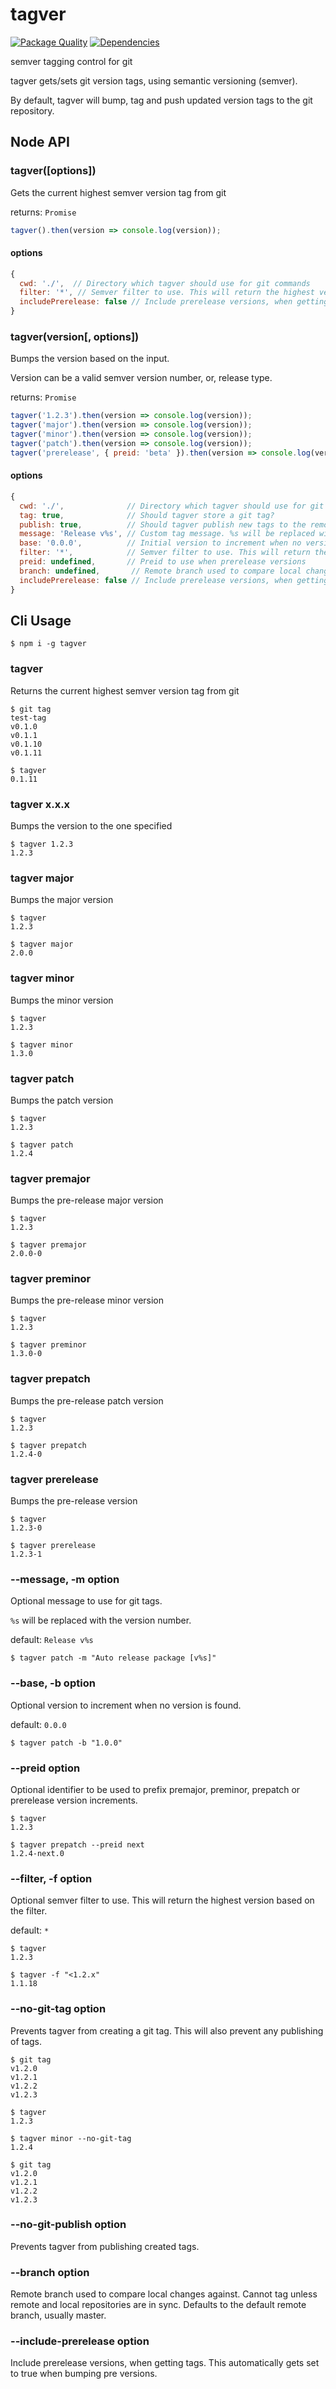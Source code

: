 # tagver

[![Package Quality](http://npm.packagequality.com/shield/tagver.svg)](http://packagequality.com/#?package=tagver)
[![Dependencies](https://img.shields.io/david/TremayneChrist/tagver.svg)](https://david-dm.org/tremaynechrist/tagver)
<!--![Dependencies](https://img.shields.io/librariesio/github/TremayneChrist/tagver.svg)-->
<!--![Package Quality](https://img.shields.io/versioneye/d/nodejs/tagver.svg)-->

semver tagging control for git

tagver gets/sets git version tags, using semantic versioning (semver).

By default, tagver will bump, tag and push updated version tags to the git repository.


## Node API

### tagver([options])

Gets the current highest semver version tag from git

returns: `Promise`

``` javascript
tagver().then(version => console.log(version));
```

#### options

``` javascript
{
  cwd: './',  // Directory which tagver should use for git commands
  filter: '*', // Semver filter to use. This will return the highest version based on the filter.
  includePrerelease: false // Include prerelease versions, when getting tags. This automatically gets set to true when bumping pre versions.
}
```

### tagver(version[, options])

Bumps the version based on the input.

Version can be a valid semver version number, or, release type.

returns: `Promise`

``` javascript
tagver('1.2.3').then(version => console.log(version));
tagver('major').then(version => console.log(version));
tagver('minor').then(version => console.log(version));
tagver('patch').then(version => console.log(version));
tagver('prerelease', { preid: 'beta' }).then(version => console.log(version));
```

#### options

``` javascript
{
  cwd: './',              // Directory which tagver should use for git commands
  tag: true,              // Should tagver store a git tag?
  publish: true,          // Should tagver publish new tags to the remote?
  message: 'Release v%s', // Custom tag message. %s will be replaced with the version number
  base: '0.0.0',          // Initial version to increment when no version is found
  filter: '*',            // Semver filter to use. This will return the highest version based on the filter.
  preid: undefined,       // Preid to use when prerelease versions
  branch: undefined,       // Remote branch used to compare local changes against
  includePrerelease: false // Include prerelease versions, when getting tags. This automatically gets set to true when bumping pre versions.
}
```

## Cli Usage

``` shell
$ npm i -g tagver
```

### tagver

Returns the current highest semver version tag from git

``` shell
$ git tag
test-tag
v0.1.0
v0.1.1
v0.1.10
v0.1.11

$ tagver
0.1.11
```

### tagver x.x.x

Bumps the version to the one specified

``` shell
$ tagver 1.2.3
1.2.3
```

### tagver major

Bumps the major version

``` shell
$ tagver
1.2.3

$ tagver major
2.0.0
```

### tagver minor

Bumps the minor version

``` shell
$ tagver
1.2.3

$ tagver minor
1.3.0
```

### tagver patch

Bumps the patch version

``` shell
$ tagver
1.2.3

$ tagver patch
1.2.4
```

### tagver premajor

Bumps the pre-release major version

``` shell
$ tagver
1.2.3

$ tagver premajor
2.0.0-0
```

### tagver preminor

Bumps the pre-release minor version

``` shell
$ tagver
1.2.3

$ tagver preminor
1.3.0-0
```

### tagver prepatch

Bumps the pre-release patch version

``` shell
$ tagver
1.2.3

$ tagver prepatch
1.2.4-0
```

### tagver prerelease

Bumps the pre-release version

``` shell
$ tagver
1.2.3-0

$ tagver prerelease
1.2.3-1
```

### --message, -m option

Optional message to use for git tags.

`%s` will be replaced with the version number.

default: `Release v%s`

``` shell
$ tagver patch -m "Auto release package [v%s]"
```

### --base, -b option

Optional version to increment when no version is found.

default: `0.0.0`

``` shell
$ tagver patch -b "1.0.0"
```

### --preid option

Optional identifier to be used to prefix premajor, preminor, prepatch or prerelease version increments.

``` shell
$ tagver
1.2.3

$ tagver prepatch --preid next
1.2.4-next.0
```

### --filter, -f option

Optional semver filter to use.
This will return the highest version based on the filter.

default: `*`

``` shell
$ tagver
1.2.3
```

``` shell
$ tagver -f "<1.2.x"
1.1.18
```

### --no-git-tag option

Prevents tagver from creating a git tag. This will also prevent any publishing of tags.

``` shell
$ git tag
v1.2.0
v1.2.1
v1.2.2
v1.2.3

$ tagver
1.2.3

$ tagver minor --no-git-tag
1.2.4

$ git tag
v1.2.0
v1.2.1
v1.2.2
v1.2.3
```

### --no-git-publish option

Prevents tagver from publishing created tags.

### --branch option

Remote branch used to compare local changes against. Cannot tag unless remote and local repositories are in sync. Defaults to the default remote branch, usually master.

### --include-prerelease option

Include prerelease versions, when getting tags. This automatically gets set to true when bumping pre versions.
